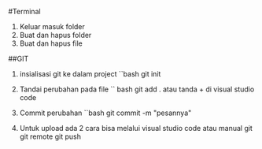 #Terminal

1. Keluar masuk folder
2. Buat dan hapus folder
3. Buat dan hapus file

##GIT

1. insialisasi git ke dalam project
   ``bash
   git init

2. Tandai perubahan pada file
   `` bash
   git add . atau tanda + di visual studio code

3. Commit perubahan
   ``bash
   git commit -m "pesannya"

4. Untuk upload ada 2 cara bisa melalui visual studio code atau manual git
   git remote
   git push
